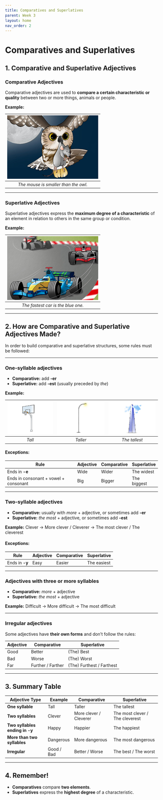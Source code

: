```yaml
---
title: Comparatives and Superlatives
parent: Week 3
layout: home
nav_order: 2
---
```


# Comparatives and Superlatives

## 1. Comparative and Superlative Adjectives

### Comparative Adjectives
Comparative adjectives are used to **compare a certain characteristic or quality** between two or more things, animals or people.

**Example:**

|<img src="/assets/images/14-01-es.jpg" alt="Song1" width="300"/>|
|:--------------------------------------------------------------:|
|*The mouse is smaller than the owl.*|

---

### Superlative Adjectives
Superlative adjectives express the **maximum degree of a characteristic** of an element in relation to others in the same group or condition.

**Example:**

|<img src="/assets/images/14-02-es.jpg" alt="Song1" width="300"/>|
|:--------------------------------------------------------------:|
|*The fastest car is the blue one.*|

---

## 2. How are Comparative and Superlative Adjectives Made?

In order to build comparative and superlative structures, some rules must be followed:

---

### One-syllable adjectives
- **Comparative:** add **-er**
- **Superlative:** add **-est** (usually preceded by *the*)

**Example:**

|<img src="/assets/images/14-03-es.jpg" alt="Song1" width="200"/>| <img src="/assets/images/14-04-es.jpg" alt="Song1" width="200"/> |<img src="/assets/images/14-05-es.jpg" alt="Song1" width="200"/>
|:-----------------:|:-----------------:|:-----------------:|
|*Tall*|*Taller*|*The tallest*|

#### Exceptions:

| Rule | Adjective | Comparative | Superlative |
|------|-----------|-------------|-------------|
| Ends in **-e** | Wide | Wider | The widest |
| Ends in consonant + vowel + consonant | Big | Bigger | The biggest |

---

### Two-syllable adjectives
- **Comparative:** usually with *more* + adjective, or sometimes add **-er**
- **Superlative:** *the most* + adjective, or sometimes add **-est**

**Example:**
Clever → More clever / Cleverer → The most clever / The cleverest

#### Exceptions:

| Rule | Adjective | Comparative | Superlative |
|------|-----------|-------------|-------------|
| Ends in **-y** | Easy | Easier | The easiest |

---

### Adjectives with three or more syllables
- **Comparative:** *more* + adjective
- **Superlative:** *the most* + adjective

**Example:**
Difficult → More difficult → The most difficult

---

### Irregular adjectives
Some adjectives have **their own forms** and don’t follow the rules:

| Adjective | Comparative | Superlative |
|-----------|-------------|-------------|
| Good | Better | (The) Best |
| Bad | Worse | (The) Worst |
| Far | Further / Farther | (The) Furthest / Farthest |

---

## 3. Summary Table

| Adjective Type | Example | Comparative | Superlative |
|----------------|---------|-------------|-------------|
| **One syllable** | Tall | Taller | The tallest |
| **Two syllables** | Clever | More clever / Cleverer | The most clever / The cleverest |
| **Two syllables ending in -y** | Happy | Happier | The happiest |
| **More than two syllables** | Dangerous | More dangerous | The most dangerous |
| **Irregular** | Good / Bad | Better / Worse | The best / The worst |

---

## 4. Remember!
- **Comparatives** compare **two elements**.
- **Superlatives** express the **highest degree** of a characteristic.
